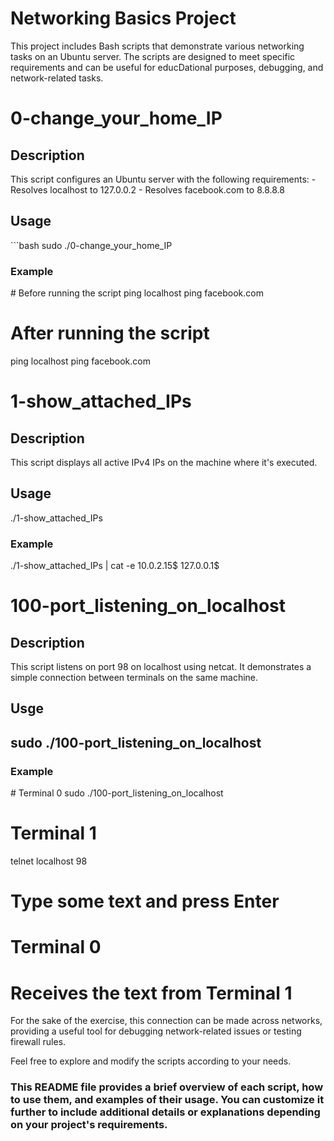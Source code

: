 <h1> Networking Basics Project</h1>

This project includes Bash scripts that demonstrate various networking tasks on an Ubuntu server. 
The scripts are designed to meet specific requirements and can be useful for 
educDational purposes, debugging, and network-related tasks.

<h1> 0-change_your_home_IP</h1>

<h2> Description</h2>
This script configures an Ubuntu server with the following requirements:
- Resolves localhost to 127.0.0.2
- Resolves facebook.com to 8.8.8.8

<h2> Usage</h2>
```bash
sudo ./0-change_your_home_IP
<h3>Example</h3>
# Before running the script
ping localhost
ping facebook.com

# After running the script
ping localhost
ping facebook.com

<h1>1-show_attached_IPs</h1>
<h2>Description</h2>
This script displays all active IPv4 IPs on the machine where it's executed.

<h2>Usage</h2>
./1-show_attached_IPs
<h3>Example</h3>
./1-show_attached_IPs | cat -e
10.0.2.15$
127.0.0.1$

<h1>100-port_listening_on_localhost</h1>
<h2>Description</h2>
This script listens on port 98 on localhost using netcat. 
It demonstrates a simple connection between terminals on the same machine.
<h2>Usge<h2>
sudo ./100-port_listening_on_localhost
<h3>Example</h3>
# Terminal 0
sudo ./100-port_listening_on_localhost

# Terminal 1
telnet localhost 98
# Type some text and press Enter

# Terminal 0
# Receives the text from Terminal 1
For the sake of the exercise, this connection can be made across networks, providing a useful tool for debugging network-related issues or testing firewall rules.

Feel free to explore and modify the scripts according to your needs.
<h3>
This README file provides a brief overview of each script, how to use them, and examples of their usage. You can customize it further to include additional details or explanations depending on your project's requirements.
</h3>
